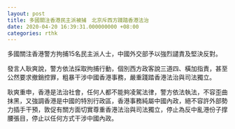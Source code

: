 ```yaml
---
layout: post
title: 多國關注香港民主派被捕　北京斥西方踐踏香港法治
date: 2020-04-20 16:39:31.000000000 +08:00
categories: rthk
---
```


多國關注香港警方拘捕15名民主派人士，中國外交部予以強烈譴責及堅決反對。

發言人耿爽說，警方依法採取拘捕行動，個別西方政客說三道四、橫加指責，甚至公然要求撤銷控罪，粗暴干涉中國香港事務，嚴重踐踏香港法治與司法獨立。

耿爽重申，香港是法治社會，任何人都不能夠凌駕法律，警方依法執法，不容歪曲抹黑，又強調香港是中國的特別行政區，香港事務純屬中國內政，絕不容許外部勢力插手干預，敦促有關方面切實尊重香港法治與司法獨立，停止為反中亂港份子撑腰張目，停止以任何方式干涉中國內政。

